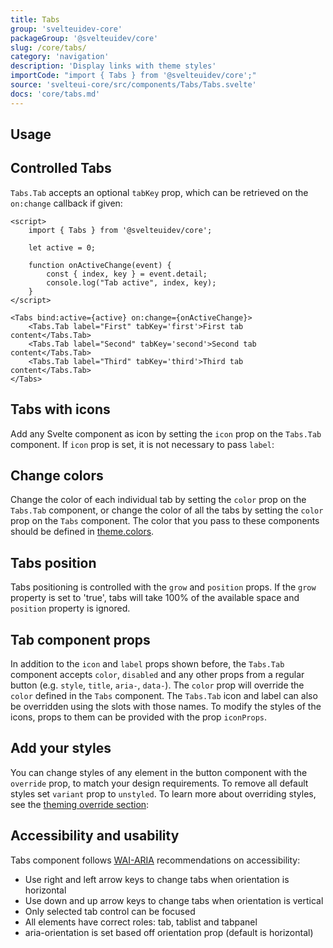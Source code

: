 ```yaml
---
title: Tabs
group: 'svelteuidev-core'
packageGroup: '@svelteuidev/core'
slug: /core/tabs/
category: 'navigation'
description: 'Display links with theme styles'
importCode: "import { Tabs } from '@svelteuidev/core';"
source: 'svelteui-core/src/components/Tabs/Tabs.svelte'
docs: 'core/tabs.md'
---
```


<script>
    import { Demo, TabsDemos } from '@svelteuidev/demos';
</script>

## Usage

<Demo demo={TabsDemos.usage} />

## Controlled Tabs

`Tabs.Tab` accepts an optional `tabKey` prop, which can be retrieved on the `on:change` callback if given:

```svelte
<script>
    import { Tabs } from '@svelteuidev/core';

    let active = 0;

    function onActiveChange(event) {
        const { index, key } = event.detail;
        console.log("Tab active", index, key);
    }
</script>

<Tabs bind:active={active} on:change={onActiveChange}>
    <Tabs.Tab label="First" tabKey='first'>First tab content</Tabs.Tab>
    <Tabs.Tab label="Second" tabKey='second'>Second tab content</Tabs.Tab>
    <Tabs.Tab label="Third" tabKey='third'>Third tab content</Tabs.Tab>
</Tabs>
```

## Tabs with icons

Add any Svelte component as icon by setting the `icon` prop on the `Tabs.Tab` component. If `icon` prop is set, it is not necessary to pass `label`:

<Demo demo={TabsDemos.icons} />

## Change colors

Change the color of each individual tab by setting the `color` prop on the `Tabs.Tab` component, or change the color of all the tabs by setting the `color` prop on the `Tabs` component. The color that you pass to these components should be defined in [theme.colors](theming/default-theme).

<Demo demo={TabsDemos.colors} />

## Tabs position

Tabs positioning is controlled with the `grow` and `position` props. If the `grow` property is set to 'true', tabs will take 100% of the available space and `position` property is ignored.

<Demo demo={TabsDemos.position} />

## Tab component props

In addition to the `icon` and `label` props shown before, the `Tabs.Tab` component accepts `color`, `disabled` and any other props from a regular button (e.g. `style`, `title`, `aria-`, `data-`). The `color` prop will override the `color` defined in the `Tabs` component. The `Tabs.Tab` icon and label can also be overridden using the slots with those names. To modify the styles of the icons, props to them can be provided with the prop `iconProps`.

<Demo demo={TabsDemos.component} />

## Add your styles

You can change styles of any element in the button component with the `override` prop, to match your design requirements. To remove all default styles set `variant` prop to `unstyled`. To learn more about overriding styles, see the [theming override section](theming/override):

<Demo demo={TabsDemos.override} />

## Accessibility and usability

Tabs component follows [WAI-ARIA](https://www.w3.org/TR/wai-aria-practices/examples/tabs/tabs-2/tabs.html) recommendations on accessibility:

- Use right and left arrow keys to change tabs when orientation is horizontal
- Use down and up arrow keys to change tabs when orientation is vertical
- Only selected tab control can be focused
- All elements have correct roles: tab, tablist and tabpanel
- aria-orientation is set based off orientation prop (default is horizontal)
